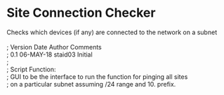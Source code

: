 # Site Connection Checker
Checks which devices (if any) are connected to the network on a subnet
<br>
<br>; Version   Date        Author       Comments
<br>;     0.1   06-MAY-18   staid03      Initial
<br>;
<br>; Script Function:
<br>;    GUI to be the interface to run the function for pinging all sites
<br>;	 on a particular subnet assuming /24 range and 10. prefix.
